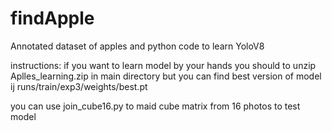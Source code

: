 # findApple
Annotated dataset of apples and python code to learn YoloV8

instructions:
if you want to learn model by your hands you should to unzip Aplles_learning.zip in main directory
but you can find best version of model ij runs/train/exp3/weights/best.pt 

you can use join_cube16.py to maid cube matrix from 16 photos to test model 
